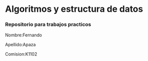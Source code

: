 # Algoritmos y estructura de datos
### Repositorio para trabajos practicos

Nombre:Fernando

Apellido:Apaza

Comision:K1102
